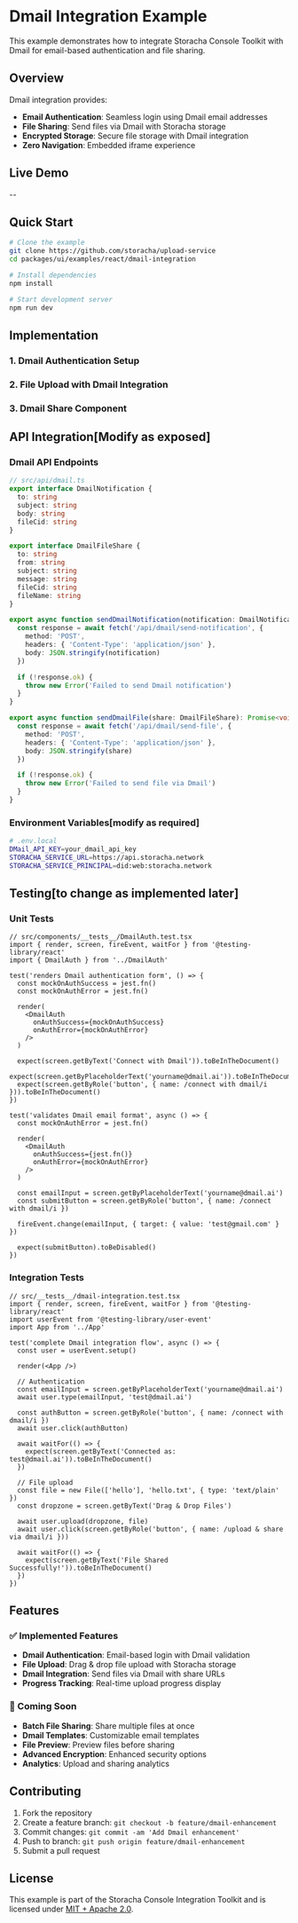 # Dmail Integration Example

This example demonstrates how to integrate Storacha Console Toolkit with Dmail for email-based authentication and file sharing.

## Overview

Dmail integration provides:
- **Email Authentication**: Seamless login using Dmail email addresses
- **File Sharing**: Send files via Dmail with Storacha storage
- **Encrypted Storage**: Secure file storage with Dmail integration
- **Zero Navigation**: Embedded iframe experience

## Live Demo

--

## Quick Start

```bash
# Clone the example
git clone https://github.com/storacha/upload-service
cd packages/ui/examples/react/dmail-integration

# Install dependencies
npm install

# Start development server
npm run dev
```

## Implementation

### 1. Dmail Authentication Setup
### 2. File Upload with Dmail Integration
### 3. Dmail Share Component

## API Integration[Modify as exposed]

### Dmail API Endpoints

```typescript
// src/api/dmail.ts
export interface DmailNotification {
  to: string
  subject: string
  body: string
  fileCid: string
}

export interface DmailFileShare {
  to: string
  from: string
  subject: string
  message: string
  fileCid: string
  fileName: string
}

export async function sendDmailNotification(notification: DmailNotification): Promise<void> {
  const response = await fetch('/api/dmail/send-notification', {
    method: 'POST',
    headers: { 'Content-Type': 'application/json' },
    body: JSON.stringify(notification)
  })

  if (!response.ok) {
    throw new Error('Failed to send Dmail notification')
  }
}

export async function sendDmailFile(share: DmailFileShare): Promise<void> {
  const response = await fetch('/api/dmail/send-file', {
    method: 'POST',
    headers: { 'Content-Type': 'application/json' },
    body: JSON.stringify(share)
  })

  if (!response.ok) {
    throw new Error('Failed to send file via Dmail')
  }
}
```


### Environment Variables[modify as required]

```bash
# .env.local
DMail_API_KEY=your_dmail_api_key
STORACHA_SERVICE_URL=https://api.storacha.network
STORACHA_SERVICE_PRINCIPAL=did:web:storacha.network
```

## Testing[to change as implemented later]

### Unit Tests

```tsx
// src/components/__tests__/DmailAuth.test.tsx
import { render, screen, fireEvent, waitFor } from '@testing-library/react'
import { DmailAuth } from '../DmailAuth'

test('renders Dmail authentication form', () => {
  const mockOnAuthSuccess = jest.fn()
  const mockOnAuthError = jest.fn()

  render(
    <DmailAuth
      onAuthSuccess={mockOnAuthSuccess}
      onAuthError={mockOnAuthError}
    />
  )

  expect(screen.getByText('Connect with Dmail')).toBeInTheDocument()
  expect(screen.getByPlaceholderText('yourname@dmail.ai')).toBeInTheDocument()
  expect(screen.getByRole('button', { name: /connect with dmail/i })).toBeInTheDocument()
})

test('validates Dmail email format', async () => {
  const mockOnAuthError = jest.fn()
  
  render(
    <DmailAuth
      onAuthSuccess={jest.fn()}
      onAuthError={mockOnAuthError}
    />
  )

  const emailInput = screen.getByPlaceholderText('yourname@dmail.ai')
  const submitButton = screen.getByRole('button', { name: /connect with dmail/i })

  fireEvent.change(emailInput, { target: { value: 'test@gmail.com' } })
  
  expect(submitButton).toBeDisabled()
})
```

### Integration Tests

```tsx
// src/__tests__/dmail-integration.test.tsx
import { render, screen, fireEvent, waitFor } from '@testing-library/react'
import userEvent from '@testing-library/user-event'
import App from '../App'

test('complete Dmail integration flow', async () => {
  const user = userEvent.setup()
  
  render(<App />)

  // Authentication
  const emailInput = screen.getByPlaceholderText('yourname@dmail.ai')
  await user.type(emailInput, 'test@dmail.ai')
  
  const authButton = screen.getByRole('button', { name: /connect with dmail/i })
  await user.click(authButton)

  await waitFor(() => {
    expect(screen.getByText('Connected as: test@dmail.ai')).toBeInTheDocument()
  })

  // File upload
  const file = new File(['hello'], 'hello.txt', { type: 'text/plain' })
  const dropzone = screen.getByText('Drag & Drop Files')
  
  await user.upload(dropzone, file)
  await user.click(screen.getByRole('button', { name: /upload & share via dmail/i }))

  await waitFor(() => {
    expect(screen.getByText('File Shared Successfully!')).toBeInTheDocument()
  })
})
```

## Features

### ✅ Implemented Features

- **Dmail Authentication**: Email-based login with Dmail validation
- **File Upload**: Drag & drop file upload with Storacha storage
- **Dmail Integration**: Send files via Dmail with share URLs
- **Progress Tracking**: Real-time upload progress display

### 🚀 Coming Soon

- **Batch File Sharing**: Share multiple files at once
- **Dmail Templates**: Customizable email templates
- **File Preview**: Preview files before sharing
- **Advanced Encryption**: Enhanced security options
- **Analytics**: Upload and sharing analytics

## Contributing

1. Fork the repository
2. Create a feature branch: `git checkout -b feature/dmail-enhancement`
3. Commit changes: `git commit -am 'Add Dmail enhancement'`
4. Push to branch: `git push origin feature/dmail-enhancement`
5. Submit a pull request

## License

This example is part of the Storacha Console Integration Toolkit and is licensed under [MIT + Apache 2.0](https://github.com/storacha/upload-service/blob/main/license.md).
